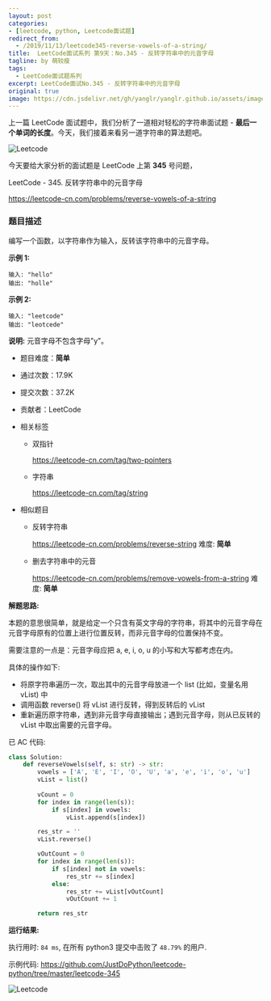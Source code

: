 ```yaml
---
layout: post
categories: 
- [leetcode, python, Leetcode面试题]
redirect_from:
  - /2019/11/13/leetcode345-reverse-vowels-of-a-string/
title:  LeetCode面试系列 第9天：No.345 - 反转字符串中的元音字母
tagline: by 萌较瘦
tags: 
  - LeetCode面试题系列
excerpt: LeetCode面试No.345 - 反转字符串中的元音字母
original: true
image: https://cdn.jsdelivr.net/gh/yanglr/yanglr.github.io/assets/images/public/LeetCode.png
---
```


上一篇 LeetCode 面试题中，我们分析了一道相对轻松的字符串面试题 - **最后一个单词的长度**。今天，我们接着来看另一道字符串的算法题吧。

<!--more-->

![Leetcode](//cdn.jsdelivr.net/gh/yanglr/yanglr.github.io/assets/images/public/LeetCode.png)

今天要给大家分析的面试题是 LeetCode 上第 **345** 号问题，

LeetCode - 345. 反转字符串中的元音字母

<https://leetcode-cn.com/problems/reverse-vowels-of-a-string>

### 题目描述

编写一个函数，以字符串作为输入，反转该字符串中的元音字母。

**示例 1:**

```
输入: "hello"
输出: "holle"
```

**示例 2:**

```
输入: "leetcode"
输出: "leotcede"
```

**说明:**
元音字母不包含字母"y"。

- 题目难度：**简单**

- 通过次数：17.9K

- 提交次数：37.2K

- 贡献者：LeetCode

- 相关标签

  - 双指针
  
    <https://leetcode-cn.com/tag/two-pointers>

  - 字符串

    <https://leetcode-cn.com/tag/string>

- 相似题目

  - 反转字符串

    <https://leetcode-cn.com/problems/reverse-string>  难度: **简单**

  - 删去字符串中的元音
    
    <https://leetcode-cn.com/problems/remove-vowels-from-a-string>  难度: **简单**

**解题思路:**

本题的意思很简单，就是给定一个只含有英文字母的字符串，将其中的元音字母在元音字母原有的位置上进行位置反转，而非元音字母的位置保持不变。

需要注意的一点是：元音字母应把 a, e, i, o, u 的小写和大写都考虑在内。

具体的操作如下:

- 将原字符串遍历一次，取出其中的元音字母放进一个 list (比如，变量名用 vList) 中
- 调用函数 reverse() 将 vList 进行反转，得到反转后的 vList
- 重新遍历原字符串，遇到非元音字母直接输出；遇到元音字母，则从已反转的 vList 中取出需要的元音字母。

已 AC 代码:

```python
class Solution:
    def reverseVowels(self, s: str) -> str:
        vowels = ['A', 'E', 'I', 'O', 'U', 'a', 'e', 'i', 'o', 'u']
        vList = list()
                
        vCount = 0
        for index in range(len(s)):  
            if s[index] in vowels:
                vList.append(s[index])

        res_str = ''        
        vList.reverse()

        vOutCount = 0
        for index in range(len(s)):
            if s[index] not in vowels:
                res_str += s[index]
            else:                
                res_str += vList[vOutCount]
                vOutCount += 1

        return res_str
```

**运行结果:**

执行用时: `84 ms`, 在所有 python3 提交中击败了 `48.79%` 的用户.

示例代码: <https://github.com/JustDoPython/leetcode-python/tree/master/leetcode-345>

![Leetcode](http://cdn.jsdelivr.net/gh/justdopython/justdopython.github.io/assets/images/2019/python/leetcode345.png)
